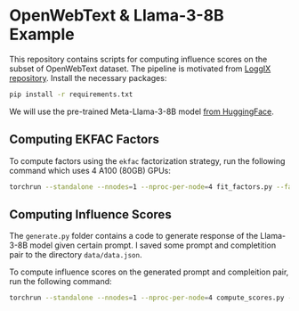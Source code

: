 # OpenWebText & Llama-3-8B Example

This repository contains scripts for computing influence scores on the subset of OpenWebText dataset. The pipeline is motivated from [LoggIX repository](https://github.com/logix-project/logix/tree/main/examples/language_modeling).
Install the necessary packages:

```bash
pip install -r requirements.txt
```

We will use the pre-trained Meta-Llama-3-8B model [from HuggingFace](https://huggingface.co/meta-llama/Meta-Llama-3-8B).

## Computing EKFAC Factors

To compute factors using the `ekfac` factorization strategy, run the following command which uses 4 A100 (80GB) GPUs:

```bash
torchrun --standalone --nnodes=1 --nproc-per-node=4 fit_factors.py --factor_batch_size 4
```

## Computing Influence Scores

The `generate.py` folder contains a code to generate response of the Llama-3-8B model given certain prompt.
I saved some prompt and completition pair to the directory `data/data.json`. 

To compute influence scores on the generated prompt and compleition pair, run the following command:

```bash
torchrun --standalone --nnodes=1 --nproc-per-node=4 compute_scores.py --train_batch_size 8
```